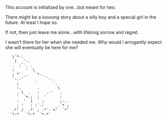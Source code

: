 This account is initialized by one...but meant for two. 

There might be a loooong story about a silly boy and a special girl in the future. At least I hope so.

If not, then just leave me alone...with lifelong sorrow and regret.

I wasn't there for her when she needed me. Why would I arrogantly expect she will eventually be here for me?

                              
       \`*-.                    
        )  _`-.                 
       .  : `. .                
       : _   '  \               
       ; *` _.   `*-._          
       `-.-'          `-.       
         ;       `       `.     
         :.       .        \    
         . \  .   :   .-'   .   
         '  `+.;  ;  '      :   
         :  '  |    ;       ;-. 
         ; '   : :`-:     _.`* ;
       .*' /  .*' ; .*`- +'  `*' 
      `*-*   `*-*  `*-*'

<!---
RHP-ZBC/RHP-ZBC is a ✨ special ✨ repository because its `README.md` (this file) appears on your GitHub profile.
You can click the Preview link to take a look at your changes.
--->

